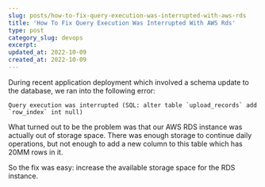 ```yaml
---
slug: posts/how-to-fix-query-execution-was-interrupted-with-aws-rds
title: 'How To Fix Query Execution Was Interrupted With AWS Rds'
type: post
category_slug: devops
excerpt:
updated_at: 2022-10-09
created_at: 2022-10-09
---
```


During recent application deployment which involved a schema update to the database, we ran into the following error:

```
Query execution was interrupted (SQL: alter table `upload_records` add `row_index` int null)
```

What turned out to be the problem was that our AWS RDS instance was actually out of storage space. There was enough storage to continue daily operations, but not enough to add a new column to this table which has 20MM rows in it.

So the fix was easy: increase the available storage space for the RDS instance.
